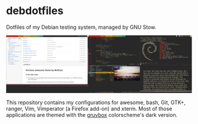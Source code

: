# debdotfiles
Dotfiles of my Debian testing system, managed by GNU Stow.

![](screenshot.png)

This repository contains my configurations for awesome, bash, Git, GTK+,
ranger, Vim, Vimperator (a Firefox add-on) and xterm. Most of those
applications are themed with the [gruvbox](https://github.com/morhetz/gruvbox)
colorscheme's dark version.
